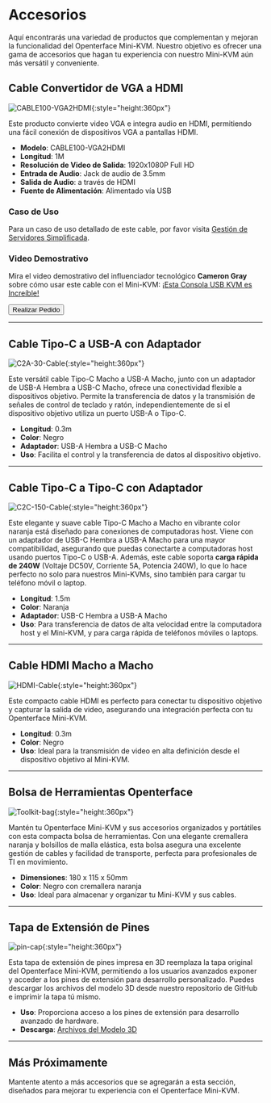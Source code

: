 # Accesorios

Aquí encontrarás una variedad de productos que complementan y mejoran la funcionalidad del Openterface Mini-KVM. Nuestro objetivo es ofrecer una gama de accesorios que hagan tu experiencia con nuestro Mini-KVM aún más versátil y conveniente.

## Cable Convertidor de VGA a HDMI

![CABLE100-VGA2HDMI](images/product/part/CABLE100-VGA2HDMI-1.jpg){:style="height:360px"}

Este producto convierte video VGA e integra audio en HDMI, permitiendo una fácil conexión de dispositivos VGA a pantallas HDMI.

- **Modelo**: CABLE100-VGA2HDMI
- **Longitud**: 1M
- **Resolución de Video de Salida**: 1920x1080P Full HD
- **Entrada de Audio**: Jack de audio de 3.5mm
- **Salida de Audio**: a través de HDMI
- **Fuente de Alimentación**: Alimentado vía USB

### Caso de Uso
Para un caso de uso detallado de este cable, por favor visita [Gestión de Servidores Simplificada](/use-cases/#streamlined-server-management).

### Video Demostrativo
Mira el video demostrativo del influenciador tecnológico **Cameron Gray** sobre cómo usar este cable con el Mini-KVM: [¡Esta Consola USB KVM es Increíble!](https://youtu.be/xAEQpWyfY-c?si=auB5NtqHVw2C7iIK&t=1693)

<button class="md-button" onclick="window.location.href='https://www.crowdsupply.com/techxartisan/openterface-mini-kvm#products'">Realizar Pedido</button>

---

## Cable Tipo-C a USB-A con Adaptador

![C2A-30-Cable](images/product/part/OP-04-CABLE30-C2A.jpg){:style="height:360px"}

Este versátil cable Tipo-C Macho a USB-A Macho, junto con un adaptador de USB-A Hembra a USB-C Macho, ofrece una conectividad flexible a dispositivos objetivo. Permite la transferencia de datos y la transmisión de señales de control de teclado y ratón, independientemente de si el dispositivo objetivo utiliza un puerto USB-A o Tipo-C.

- **Longitud**: 0.3m
- **Color**: Negro
- **Adaptador**: USB-A Hembra a USB-C Macho
- **Uso**: Facilita el control y la transferencia de datos al dispositivo objetivo.

---

## Cable Tipo-C a Tipo-C con Adaptador

![C2C-150-Cable](images/product/part/OP-05-CABLE150-C2C.jpg){:style="height:360px"}

Este elegante y suave cable Tipo-C Macho a Macho en vibrante color naranja está diseñado para conexiones de computadoras host. Viene con un adaptador de USB-C Hembra a USB-A Macho para una mayor compatibilidad, asegurando que puedas conectarte a computadoras host usando puertos Tipo-C o USB-A. Además, este cable soporta **carga rápida de 240W** (Voltaje DC50V, Corriente 5A, Potencia 240W), lo que lo hace perfecto no solo para nuestros Mini-KVMs, sino también para cargar tu teléfono móvil o laptop.

- **Longitud**: 1.5m
- **Color**: Naranja
- **Adaptador**: USB-C Hembra a USB-A Macho
- **Uso**: Para transferencia de datos de alta velocidad entre la computadora host y el Mini-KVM, y para carga rápida de teléfonos móviles o laptops.

---

## Cable HDMI Macho a Macho

![HDMI-Cable](images/product/part/OP-03-CABLE30-HDMI.jpg){:style="height:360px"}

Este compacto cable HDMI es perfecto para conectar tu dispositivo objetivo y capturar la salida de video, asegurando una integración perfecta con tu Openterface Mini-KVM.

- **Longitud**: 0.3m
- **Color**: Negro
- **Uso**: Ideal para la transmisión de video en alta definición desde el dispositivo objetivo al Mini-KVM.

---

## Bolsa de Herramientas Openterface

![Toolkit-bag](images/product/part/OP-06-BAG-TOOLKIT.jpg){:style="height:360px"}

Mantén tu Openterface Mini-KVM y sus accesorios organizados y portátiles con esta compacta bolsa de herramientas. Con una elegante cremallera naranja y bolsillos de malla elástica, esta bolsa asegura una excelente gestión de cables y facilidad de transporte, perfecta para profesionales de TI en movimiento.

- **Dimensiones**: 180 x 115 x 50mm
- **Color**: Negro con cremallera naranja
- **Uso**: Ideal para almacenar y organizar tu Mini-KVM y sus cables.

---

## Tapa de Extensión de Pines

![pin-cap](images/product/part/pin-cap.jpg){:style="height:360px"}

Esta tapa de extensión de pines impresa en 3D reemplaza la tapa original del Openterface Mini-KVM, permitiendo a los usuarios avanzados exponer y acceder a los pines de extensión para desarrollo personalizado. Puedes descargar los archivos del modelo 3D desde nuestro repositorio de GitHub e imprimir la tapa tú mismo.

- **Uso**: Proporciona acceso a los pines de extensión para desarrollo avanzado de hardware.
- **Descarga**: [Archivos del Modelo 3D](https://github.com/TechxArtisanStudio/Openterface_Mini-KVM_Hardware/tree/main/models)

---

## Más Próximamente

Mantente atento a más accesorios que se agregarán a esta sección, diseñados para mejorar tu experiencia con el Openterface Mini-KVM.